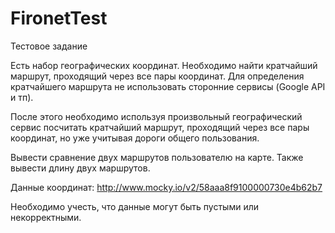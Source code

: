 # FironetTest
Тестовое задание

Есть набор географических координат.
Необходимо найти кратчайший маршрут, проходящий через все пары
координат. Для определения кратчайшего маршрута не использовать
сторонние сервисы (Google API и тп).

После этого необходимо используя произвольный географический сервис
посчитать кратчайший маршрут, проходящий через все пары координат, но
уже учитывая дороги общего пользования.

Вывести сравнение двух маршрутов пользователю на карте. Также
вывести длину двух маршрутов.

Данные координат: http://www.mocky.io/v2/58aaa8f9100000730e4b62b7

Необходимо учесть, что данные могут быть пустыми или некорректными.
